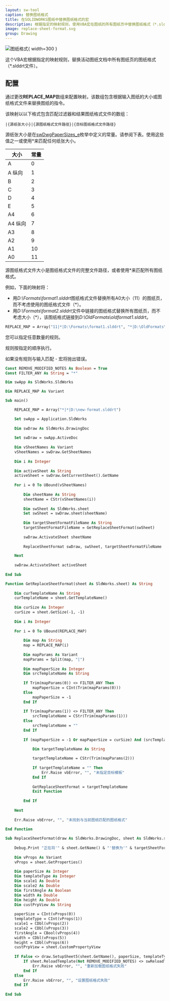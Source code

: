 ```yaml
---
layout: sw-tool
caption: 替换图纸格式
title: 在SOLIDWORKS图纸中替换图纸格式的宏
description: 根据指定的映射规则，使用VBA宏在图纸的所有图纸页中替换图纸格式（*.slddrt文件）。
image: replace-sheet-format.svg
group: Drawing
---
```

![图纸格式](sheet-format.png){ width=300 }

这个VBA宏根据指定的映射规则，替换活动图纸文档中所有图纸页的图纸格式（*.slddrt文件）。

## 配置

通过更改**REPLACE_MAP**数组来配置映射。该数组包含根据输入图纸的大小或图纸格式文件来替换图纸的指令。

该映射以以下格式包含匹配过滤器和结果图纸格式文件的数组：

~~~
|{源纸张大小}|{源图纸格式文件路径}|{目标图纸格式文件路径}
~~~

源纸张大小是在[swDwgPaperSizes_e](https://help.solidworks.com/2016/english/api/swconst/solidworks.interop.swconst~solidworks.interop.swconst.swdwgpapersizes_e.html)枚举中定义的常量。请参阅下表。使用这些值之一或使用\*来匹配任何纸张大小。

| 大小        | 常量 |
|-------------|----------|
| A           | 0        |
| A 纵向      | 1        |
| B           | 2        |
| C           | 3        |
| D           | 4        |
| E           | 5        |
| A4          | 6        |
| A4 纵向     | 7        |
| A3          | 8        |
| A2          | 9        |
| A1          | 10       |
| A0          | 11       |

源图纸格式文件大小是图纸格式文件的完整文件路径，或者使用\*来匹配所有图纸格式。

例如，下面的映射将：

* 用*D:\Formats\format1.slddrt*图纸格式文件替换所有A0大小（11）的图纸页，而不考虑使用的图纸格式文件（\*）。
* 用*D:\Formats\format2.slddrt*文件中链接的图纸格式替换所有图纸页，而不考虑大小（\*），该图纸格式链接到*D:\OldFormats\oldformat1.slddrt*。

~~~ vb
REPLACE_MAP = Array("11|*|D:\Formats\format1.slddrt", "*|D:\OldFormats\oldformat1.slddrt|D:\Formats\format2.slddrt")
~~~

您可以指定任意数量的规则。

规则按指定的顺序执行。

如果没有规则与输入匹配 - 宏将抛出错误。

~~~ vb
Const REMOVE_MODIFIED_NOTES As Boolean = True
Const FILTER_ANY As String = "*"

Dim swApp As SldWorks.SldWorks

Dim REPLACE_MAP As Variant

Sub main()

    REPLACE_MAP = Array("*|*|D:\new-format.slddrt")

    Set swApp = Application.SldWorks
    
    Dim swDraw As SldWorks.DrawingDoc
    
    Set swDraw = swApp.ActiveDoc
    
    Dim vSheetNames As Variant
    vSheetNames = swDraw.GetSheetNames
    
    Dim i As Integer
    
    Dim activeSheet As String
    activeSheet = swDraw.GetCurrentSheet().GetName
    
    For i = 0 To UBound(vSheetNames)
        
        Dim sheetName As String
        sheetName = CStr(vSheetNames(i))
        
        Dim swSheet As SldWorks.sheet
        Set swSheet = swDraw.sheet(sheetName)
        
        Dim targetSheetFormatFileName As String
        targetSheetFormatFileName = GetReplaceSheetFormat(swSheet)
        
        swDraw.ActivateSheet sheetName
        
        ReplaceSheetFormat swDraw, swSheet, targetSheetFormatFileName

    Next
    
    swDraw.ActivateSheet activeSheet
    
End Sub

Function GetReplaceSheetFormat(sheet As SldWorks.sheet) As String
    
    Dim curTemplateName As String
    curTemplateName = sheet.GetTemplateName()
    
    Dim curSize As Integer
    curSize = sheet.GetSize(-1, -1)
    
    Dim i As Integer
    
    For i = 0 To UBound(REPLACE_MAP)
        
        Dim map As String
        map = REPLACE_MAP(i)
        
        Dim mapParams As Variant
        mapParams = Split(map, "|")
        
        Dim mapPaperSize As Integer
        Dim srcTemplateName As String
        
        If Trim(mapParams(0)) <> FILTER_ANY Then
            mapPaperSize = CInt(Trim(mapParams(0)))
        Else
            mapPaperSize = -1
        End If
        
        If Trim(mapParams(1)) <> FILTER_ANY Then
            srcTemplateName = CStr(Trim(mapParams(1)))
        Else
            srcTemplateName = ""
        End If
        
        If (mapPaperSize = -1 Or mapPaperSize = curSize) And (srcTemplateName = "" Or LCase(srcTemplateName) = LCase(curTemplateName)) Then
            
            Dim targetTemplateName As String

            targetTemplateName = CStr(Trim(mapParams(2)))
        
            If targetTemplateName = "" Then
                Err.Raise vbError, "", "未指定目标模板"
            End If
        
            GetReplaceSheetFormat = targetTemplateName
            Exit Function
            
        End If
        
    Next
    
    Err.Raise vbError, "", "未找到与当前图纸匹配的图纸格式"
    
End Function

Sub ReplaceSheetFormat(draw As SldWorks.DrawingDoc, sheet As SldWorks.sheet, targetSheetFormatFile As String)
    
    Debug.Print "正在将'" & sheet.GetName() & "'替换为'" & targetSheetFormatFile & "'"
    
    Dim vProps As Variant
    vProps = sheet.GetProperties()
    
    Dim paperSize As Integer
    Dim templateType As Integer
    Dim scale1 As Double
    Dim scale2 As Double
    Dim firstAngle As Boolean
    Dim width As Double
    Dim height As Double
    Dim custPrpView As String
    
    paperSize = CInt(vProps(0))
    templateType = CInt(vProps(1))
    scale1 = CDbl(vProps(2))
    scale2 = CDbl(vProps(3))
    firstAngle = CBool(vProps(4))
    width = CDbl(vProps(5))
    height = CDbl(vProps(6))
    custPrpView = sheet.CustomPropertyView
    
    If False <> draw.SetupSheet5(sheet.GetName(), paperSize, templateType, scale1, scale2, firstAngle, targetSheetFormatFile, width, height, custPrpView, REMOVE_MODIFIED_NOTES) Then
        If sheet.ReloadTemplate(Not REMOVE_MODIFIED_NOTES) <> swReloadTemplateResult_e.swReloadTemplate_Success Then
            Err.Raise vbError, "", "重新加载图纸格式失败"
        End If
    Else
        Err.Raise vbError, "", "设置图纸格式失败"
    End If
    
End Sub
~~~